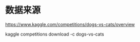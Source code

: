 # 数据来源

https://www.kaggle.com/competitions/dogs-vs-cats/overview

kaggle competitions download -c dogs-vs-cats